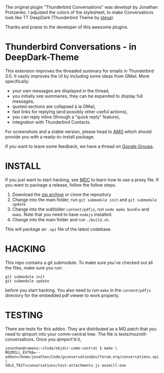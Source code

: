 The original plugin "Thunderbird Conversations" was developt by Jonathan Protzenko.
I adjusted the colors of the stylesheet, to make Conversations look like TT DeepDark
(Thunderbird Theme by [steva](https://addons.mozilla.org/en-US/thunderbird/user/steva/?src=api)).

Thanks and praise to the developer of this awesome plugins.


Thunderbird Conversations - in DeepDark-Theme
=============================================

This extension improves the threaded summary for emails in Thunderbird 3.0. It
vastly improves the UI by including some ideas from GMail. More specifically:

* your own messages are displayed in the thread,
* you initially see summaries, they can be expanded to display full messages,
* quoted sections are collapsed à la GMail,
* fast links for replying (and possibly other useful actions),
* you can reply inline (through a "quick reply" feature),
* integration with Thunderbird Contacts.

For screenshots and a stable version, please head to
[AMO](https://addons.mozilla.org/en-US/thunderbird/addon/54035) which should
provide you with a ready-to-install package.

If you want to leave some feedback, we have a thread on [Google
Groups](https://groups.google.com/forum/#!topic/mozilla-labs/Jx8CxMvAoVk).

INSTALL
=======

If you just want to start hacking, see
[MDC](https://developer.mozilla.org/en/Setting_up_extension_development_environment)
to learn how to use a proxy file. If you want to package a release, follow
the follow steps.

1. Download the [zip archive](https://github.com/protz/GMail-Conversation-View/archive/master.zip) or clone the repository
2. Change into the main folder, run `git submodule init` and `git submodule update` 
3. Change into the subfolder `content/pdfjs`, run `node make bundle` and `make`. Note that you need to have `nodejs` installed.
4. Change into the main folder and run `./build.sh`.

This will package an `.xpi` file of the latest codebase.

HACKING
=======

This repo contains a git submodule. To make sure you've checked out all the
files, make sure you run:

    git submodule init
    git submodule update

before you start hacking. You also need to run `make` in the `content/pdfjs`
directory for the embedded pdf viewer to work properly.

TESTING
=======

There are tests for this addon. They are distributed as a MQ patch that you
need to qimport into your comm-central tree. The file is
tests/mozmill-conversations. Once you qimport'd it,

    jonathan@ramona:~/Code/objdir-comm-central $ make \
    MOZMILL_EXTRA=--addon=/home/jonathan/Code/gconversation@xulforum.org/conversations.xpi \
    SOLO_TEST=conversations/test-attachments.js mozmill-one

